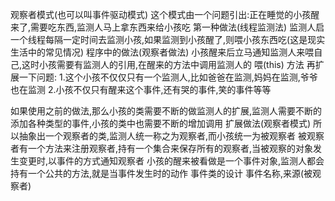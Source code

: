 观察者模式(也可以叫事件驱动模式)
这个模式由一个问题引出:正在睡觉的小孩醒来了,需要吃东西,监测人马上拿东西来给小孩吃
第一种做法(线程监测法)
    监测人启一个线程每隔一定时间去监测小孩,如果监测到小孩醒了,则喂小孩东西吃(这是现实生活中的常见情况)
程序中的做法(观察者做法)
    小孩醒来后立马通知监测人来喂自己,这时小孩需要有监测人的引用,在醒来的方法中调用监测人的 喂(this) 方法
再扩展一下问题:
    1.这个小孩不仅仅只有一个监测人,比如爸爸在监测,妈妈在监测,爷爷也在监测
    2.小孩不仅只有醒来这个事件,还有哭的事件,笑的事件等等

如果使用之前的做法,那么小孩的类需要不断的做监测人的扩展,监测人需要不断的添加各种类型的事件,小孩的类中也需要不断的增加调用
扩展做法(观察者模式)
所以抽象出一个观察者的类,监测人统一称之为观察者,而小孩统一为被观察者
   被观察者有一个方法来注册观察者,持有一个集合来保存所有的观察者,当被观察的对象发生变更时,以事件的方式通知观察者
   小孩的醒来被看做是一个事件对象,监测人都会持有一个公共的方法,就是当事件发生时的动作
事件类的设计
    事件名称,来源(被观察者)
